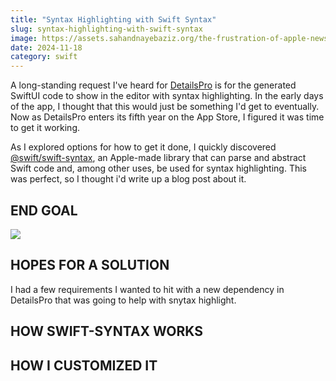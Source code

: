 ```yaml
---
title: "Syntax Highlighting with Swift Syntax"
slug: syntax-highlighting-with-swift-syntax
image: https://assets.sahandnayebaziz.org/the-frustration-of-apple-news-plus/side-by-side-on.jpg
date: 2024-11-18
category: swift
---
```


A long-standing request I've heard for [DetailsPro](https://detailspro.app) is for the generated SwiftUI code to show in the editor with syntax highlighting. In the early days of the app, I thought that this would just be something I'd get to eventually. Now as DetailsPro enters its fifth year on the App Store, I figured it was time to get it working.

As I explored options for how to get it done, I quickly discovered [@swift/swift-syntax](https://apple.com), an Apple-made library that can parse and abstract Swift code and, among other uses, be used for syntax highlighting. This was perfect, so I thought i'd write up a blog post about it.

## END GOAL

![](https://assets.sahandnayebaziz.org/swift-syntax/end-goal.jpg)


## HOPES FOR A SOLUTION

I had a few requirements I wanted to hit with a new dependency in DetailsPro that was going to help with snytax highlight.

## HOW SWIFT-SYNTAX WORKS

## HOW I CUSTOMIZED IT

